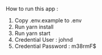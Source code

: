 How to run this app :

1. Copy .env.example to .env
2. Run yarn install
3. Run yarn start
4. Credential User : johnd
5. Credential Password : m38rmF$
